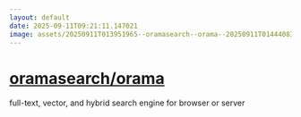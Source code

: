 ```yaml
---
layout: default
date: 2025-09-11T09:21:11.147021
image: assets/20250911T013951965--oramasearch--orama--20250911T014440831--cropped.png
---
```


# [oramasearch/orama](https://github.com/oramasearch/orama)

full-text, vector, and hybrid search engine for browser or server
